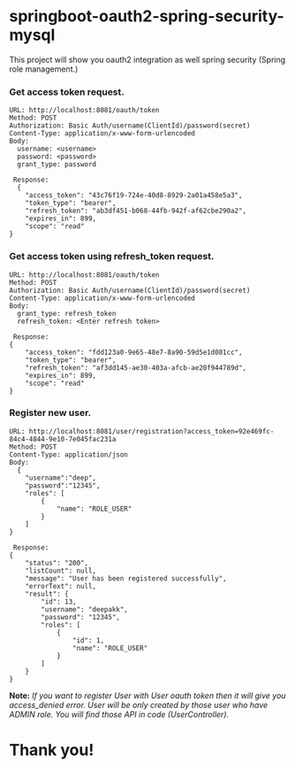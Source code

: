 # springboot-oauth2-spring-security-mysql
This project will show you oauth2 integration as well spring security (Spring role management.)

### Get access token request.
```
URL: http://localhost:8081/oauth/token
Method: POST
Authorization: Basic Auth/username(ClientId)/password(secret)
Content-Type: application/x-www-form-urlencoded
Body:
  username: <username>
  password: <password>
  grant_type: password
  
 Response:
  {
    "access_token": "43c76f19-724e-40d8-8929-2a01a458e5a3",
    "token_type": "bearer",
    "refresh_token": "ab3df451-b068-44fb-942f-af62cbe290a2",
    "expires_in": 899,
    "scope": "read"
}
```


### Get access token using refresh_token request.
```
URL: http://localhost:8081/oauth/token
Method: POST
Authorization: Basic Auth/username(ClientId)/password(secret)
Content-Type: application/x-www-form-urlencoded
Body:
  grant_type: refresh_token
  refresh_token: <Enter refresh token>
  
 Response:
{
    "access_token": "fdd123a0-9e65-48e7-8a90-59d5e1d081cc",
    "token_type": "bearer",
    "refresh_token": "af3dd145-ae30-403a-afcb-ae20f944789d",
    "expires_in": 899,
    "scope": "read"
}
```


### Register new user.
```
URL: http://localhost:8081/user/registration?access_token=92e469fc-84c4-4844-9e10-7e045fac231a
Method: POST
Content-Type: application/json
Body:
  {
	"username":"deep",
	"password":"12345",
	"roles": [
        {
            "name": "ROLE_USER"
        }
    ]
}
  
 Response:
{
    "status": "200",
    "listCount": null,
    "message": "User has been registered successfully",
    "errorText": null,
    "result": {
        "id": 13,
        "username": "deepakk",
        "password": "12345",
        "roles": [
            {
                "id": 1,
                "name": "ROLE_USER"
            }
        ]
    }
}
```

**Note:** *If you want to register User with User oauth token then it will give you access_denied error. User will be only created by those user who have ADMIN role. You will find those API in code (UserController).*

# Thank you!

